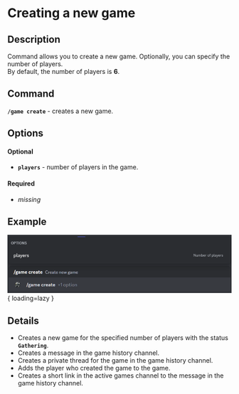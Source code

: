 # Creating a new game

## Description

Command allows you to create a new game.
Optionally, you can specify the number of players.<br/>
By default, the number of players is **6**.

## Command

**`/game create`** - creates a new game.

## Options

#### Optional

- **`players`** - number of players in the game.

#### Required

- _missing_

## Example

![](../images/game_create_0.png){ loading=lazy }

## Details

- Creates a new game for the specified number of players with the status **`Gathering`**.
- Creates a message in the game history channel.
- Creates a private thread for the game in the game history channel.
- Adds the player who created the game to the game.
- Creates a short link in the active games channel to the message in the game history channel.

